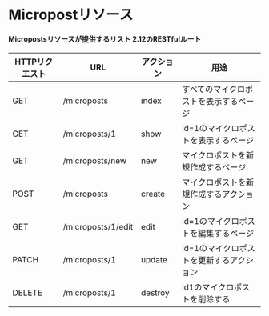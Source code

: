 # Micropostリソース
#### Micropostsリソースが提供するリスト 2.12のRESTfulルート
| HTTPリクエスト	| URL	| アクション |	用途 |
| ----------- | ---- | ------- | ---- |
| GET	| /microposts	| index	| すべてのマイクロポストを表示するページ |
| GET	| /microposts/1 |	show | id=1のマイクロポストを表示するページ |
| GET	| /microposts/new	| new	| マイクロポストを新規作成するページ |
| POST	| /microposts	| create	| マイクロポストを新規作成するアクション |
| GET	| /microposts/1/edit | edit	| id=1のマイクロポストを編集するページ |
| PATCH	| /microposts/1 |	update | id=1のマイクロポストを更新するアクション |
| DELETE	| /microposts/1	| destroy	| id1のマイクロポストを削除する |
